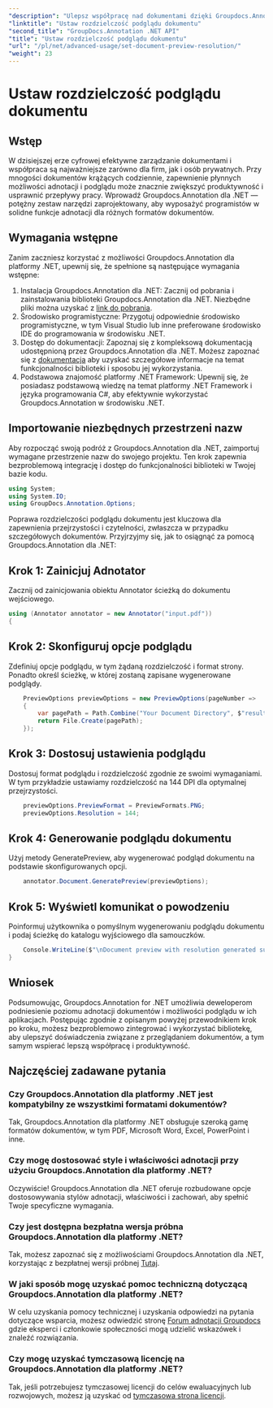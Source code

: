 ```yaml
---
"description": "Ulepsz współpracę nad dokumentami dzięki Groupdocs.Annotation for .NET, usprawnij adnotacje i bezproblemowo przeglądaj funkcje."
"linktitle": "Ustaw rozdzielczość podglądu dokumentu"
"second_title": "GroupDocs.Annotation .NET API"
"title": "Ustaw rozdzielczość podglądu dokumentu"
"url": "/pl/net/advanced-usage/set-document-preview-resolution/"
"weight": 23
---
```


# Ustaw rozdzielczość podglądu dokumentu

## Wstęp
W dzisiejszej erze cyfrowej efektywne zarządzanie dokumentami i współpraca są najważniejsze zarówno dla firm, jak i osób prywatnych. Przy mnogości dokumentów krążących codziennie, zapewnienie płynnych możliwości adnotacji i podglądu może znacznie zwiększyć produktywność i usprawnić przepływy pracy. Wprowadź Groupdocs.Annotation dla .NET — potężny zestaw narzędzi zaprojektowany, aby wyposażyć programistów w solidne funkcje adnotacji dla różnych formatów dokumentów.
## Wymagania wstępne
Zanim zaczniesz korzystać z możliwości Groupdocs.Annotation dla platformy .NET, upewnij się, że spełnione są następujące wymagania wstępne:
1. Instalacja Groupdocs.Annotation dla .NET: Zacznij od pobrania i zainstalowania biblioteki Groupdocs.Annotation dla .NET. Niezbędne pliki można uzyskać z [link do pobrania](https://releases.groupdocs.com/annotation/net/).
2. Środowisko programistyczne: Przygotuj odpowiednie środowisko programistyczne, w tym Visual Studio lub inne preferowane środowisko IDE do programowania w środowisku .NET.
3. Dostęp do dokumentacji: Zapoznaj się z kompleksową dokumentacją udostępnioną przez Groupdocs.Annotation dla .NET. Możesz zapoznać się z [dokumentacja](https://tutorials.groupdocs.com/annotation/net/) aby uzyskać szczegółowe informacje na temat funkcjonalności biblioteki i sposobu jej wykorzystania.
4. Podstawowa znajomość platformy .NET Framework: Upewnij się, że posiadasz podstawową wiedzę na temat platformy .NET Framework i języka programowania C#, aby efektywnie wykorzystać Groupdocs.Annotation w środowisku .NET.

## Importowanie niezbędnych przestrzeni nazw
Aby rozpocząć swoją podróż z Groupdocs.Annotation dla .NET, zaimportuj wymagane przestrzenie nazw do swojego projektu. Ten krok zapewnia bezproblemową integrację i dostęp do funkcjonalności biblioteki w Twojej bazie kodu.

```csharp
using System;
using System.IO;
using GroupDocs.Annotation.Options;
```

Poprawa rozdzielczości podglądu dokumentu jest kluczowa dla zapewnienia przejrzystości i czytelności, zwłaszcza w przypadku szczegółowych dokumentów. Przyjrzyjmy się, jak to osiągnąć za pomocą Groupdocs.Annotation dla .NET:
## Krok 1: Zainicjuj Adnotator
Zacznij od zainicjowania obiektu Annotator ścieżką do dokumentu wejściowego.
```csharp
using (Annotator annotator = new Annotator("input.pdf"))
{
```
## Krok 2: Skonfiguruj opcje podglądu
Zdefiniuj opcje podglądu, w tym żądaną rozdzielczość i format strony. Ponadto określ ścieżkę, w której zostaną zapisane wygenerowane podglądy.
```csharp
    PreviewOptions previewOptions = new PreviewOptions(pageNumber =>
    {
        var pagePath = Path.Combine("Your Document Directory", $"result_with_resolution_{pageNumber}.png");
        return File.Create(pagePath);
    });
```
## Krok 3: Dostosuj ustawienia podglądu
Dostosuj format podglądu i rozdzielczość zgodnie ze swoimi wymaganiami. W tym przykładzie ustawiamy rozdzielczość na 144 DPI dla optymalnej przejrzystości.
```csharp
    previewOptions.PreviewFormat = PreviewFormats.PNG;
    previewOptions.Resolution = 144;
```
## Krok 4: Generowanie podglądu dokumentu
Użyj metody GeneratePreview, aby wygenerować podgląd dokumentu na podstawie skonfigurowanych opcji.
```csharp
    annotator.Document.GeneratePreview(previewOptions);
```
## Krok 5: Wyświetl komunikat o powodzeniu
Poinformuj użytkownika o pomyślnym wygenerowaniu podglądu dokumentu i podaj ścieżkę do katalogu wyjściowego dla samouczków.
```csharp
    Console.WriteLine($"\nDocument preview with resolution generated successfully.\nCheck output in {"Your Document Directory"}.");
}
```

## Wniosek
Podsumowując, Groupdocs.Annotation for .NET umożliwia deweloperom podniesienie poziomu adnotacji dokumentów i możliwości podglądu w ich aplikacjach. Postępując zgodnie z opisanym powyżej przewodnikiem krok po kroku, możesz bezproblemowo zintegrować i wykorzystać bibliotekę, aby ulepszyć doświadczenia związane z przeglądaniem dokumentów, a tym samym wspierać lepszą współpracę i produktywność.
## Najczęściej zadawane pytania
### Czy Groupdocs.Annotation dla platformy .NET jest kompatybilny ze wszystkimi formatami dokumentów?
Tak, Groupdocs.Annotation dla platformy .NET obsługuje szeroką gamę formatów dokumentów, w tym PDF, Microsoft Word, Excel, PowerPoint i inne.
### Czy mogę dostosować style i właściwości adnotacji przy użyciu Groupdocs.Annotation dla platformy .NET?
Oczywiście! Groupdocs.Annotation dla .NET oferuje rozbudowane opcje dostosowywania stylów adnotacji, właściwości i zachowań, aby spełnić Twoje specyficzne wymagania.
### Czy jest dostępna bezpłatna wersja próbna Groupdocs.Annotation dla platformy .NET?
Tak, możesz zapoznać się z możliwościami Groupdocs.Annotation dla .NET, korzystając z bezpłatnej wersji próbnej [Tutaj](https://releases.groupdocs.com/).
### W jaki sposób mogę uzyskać pomoc techniczną dotyczącą Groupdocs.Annotation dla platformy .NET?
W celu uzyskania pomocy technicznej i uzyskania odpowiedzi na pytania dotyczące wsparcia, możesz odwiedzić stronę [Forum adnotacji Groupdocs](https://forum.groupdocs.com/c/annotation/10) gdzie eksperci i członkowie społeczności mogą udzielić wskazówek i znaleźć rozwiązania.
### Czy mogę uzyskać tymczasową licencję na Groupdocs.Annotation dla platformy .NET?
Tak, jeśli potrzebujesz tymczasowej licencji do celów ewaluacyjnych lub rozwojowych, możesz ją uzyskać od [tymczasowa strona licencji](https://purchase.groupdocs.com/temporary-license/).